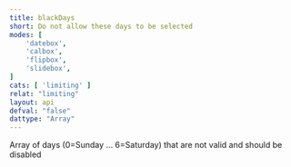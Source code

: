 ```yaml
---
title: blackDays
short: Do not allow these days to be selected
modes: [
	'datebox',
	'calbox',
	'flipbox',
	'slidebox',
]
cats: [ 'limiting' ]
relat: "limiting"
layout: api
defval: "false"
dattype: "Array"
---
```


Array of days (0=Sunday ... 6=Saturday) that are not valid and should be disabled
